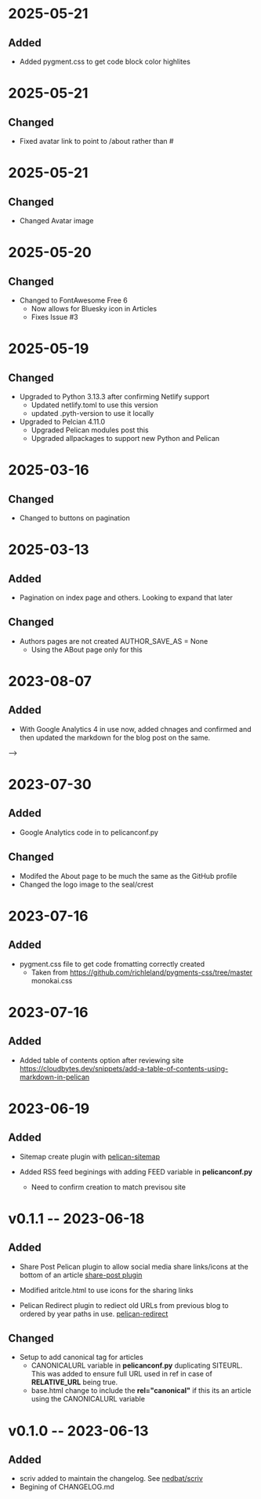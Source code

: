 
# 2025-05-21

## Added

- Added pygment.css to get code block color highlites

# 2025-05-21

## Changed

- Fixed avatar link to point to /about rather than #

# 2025-05-21

## Changed

- Changed Avatar image

# 2025-05-20

## Changed

- Changed to FontAwesome Free 6
  - Now allows for Bluesky icon in Articles
  - Fixes Issue #3

# 2025-05-19

## Changed

- Upgraded to Python 3.13.3 after confirming Netlify support
  - Updated netlify.toml to use this version
  - updated .pyth-version to use it locally
- Upgraded to Pelcian 4.11.0
  - Upgraded Pelican modules post this
  - Upgraded allpackages to support new Python and Pelican

# 2025-03-16

## Changed

- Changed to buttons on pagination

# 2025-03-13

## Added

- Pagination on index page and others.  Looking to expand that later

## Changed

- Authors pages are not created AUTHOR_SAVE_AS = None
  - Using the ABout page only for this

# 2023-08-07

## Added

- With Google Analytics 4 in use now, added chnages and confirmed and then updated the markdown for the blog post on the same.

-->

# 2023-07-30

## Added

- Google Analytics code in to pelicanconf.py

## Changed

- Modifed the About page to be much the same as the GitHub profile
- Changed the logo image to the seal/crest

# 2023-07-16

## Added

- pygment.css file to get code fromatting correctly created
    - Taken from https://github.com/richleland/pygments-css/tree/master  monokai.css

# 2023-07-16

## Added

- Added table of contents option after reviewing site
   https://cloudbytes.dev/snippets/add-a-table-of-contents-using-markdown-in-pelican

# 2023-06-19

## Added

- Sitemap create plugin with [pelican-sitemap](https://github.com/pelican-plugins/sitemap)

- Added RSS feed beginings with adding FEED variable in **pelicanconf.py**
  - Need to confirm creation to match previsou site

# v0.1.1 -- 2023-06-18

## Added

- Share Post Pelican plugin to allow social media share links/icons at the bottom of an article [share-post plugin](https://github.com/pelican-plugins/share-post)
- Modified aritcle.html to use icons for the sharing links

- Pelican Redirect plugin to rediect old URLs from previous blog to ordered by year paths in use. [pelican-redirect](https://github.com/slinkp/pelican-redirect)

## Changed

- Setup to add canonical tag for articles
  - CANONICALURL variable in **pelicanconf.py** duplicating SITEURL.  This was added to ensure full URL used in ref in case of **RELATIVE_URL** being true.
  - base.html change to include the **rel="canonical"** if this its an article using the CANONICALURL variable

# v0.1.0 -- 2023-06-13

## Added

- scriv added to maintain the changelog. See [nedbat/scriv](https://github.com/nedbat/scriv)
- Begining of CHANGELOG.md
